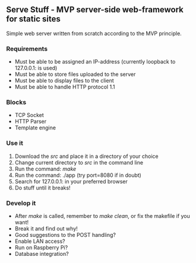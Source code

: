 ## Serve Stuff - MVP server-side web-framework for static sites

Simple web server written from scratch according to the MVP principle.

### Requirements

- Must be able to be assigned an IP-address (currently loopback to 127.0.0.1:<port> is used)
- Must be able to store files uploaded to the server
- Must be able to display files to the client
- Must be able to handle HTTP protocol 1.1

### Blocks

- TCP Socket
- HTTP Parser
- Template engine

### Use it

1. Download the _src_ and place it in a directory of your choice
2. Change current directory to _src_ in the command line
3. Run the command: _make_
4. Run the command: ./app <port> (try port=8080 if in doubt)
5. Search for 127.0.0.1:<port> in your preferred browser
6. Do stuff until it breaks!

### Develop it

- After _make_ is called, remember to _make clean_, or fix the makefile if you want!
- Break it and find out why!
- Good suggestions to the POST handling?
- Enable LAN access?
- Run on Raspberry Pi?
- Database integration?
